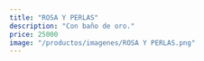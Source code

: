 ```yaml
---
title: "ROSA Y PERLAS"
description: "Con baño de oro."
price: 25000
image: "/productos/imagenes/ROSA Y PERLAS.png"
---
```


